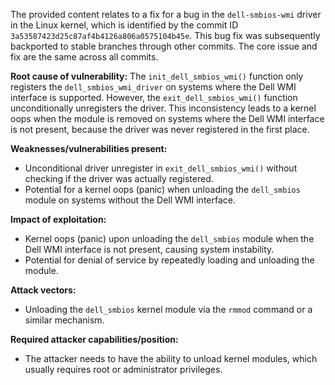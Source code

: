 The provided content relates to a fix for a bug in the `dell-smbios-wmi` driver in the Linux kernel, which is identified by the commit ID `3a53587423d25c87af4b4126a806a0575104b45e`. This bug fix was subsequently backported to stable branches through other commits. The core issue and fix are the same across all commits.

**Root cause of vulnerability:**
The `init_dell_smbios_wmi()` function only registers the `dell_smbios_wmi_driver` on systems where the Dell WMI interface is supported. However, the `exit_dell_smbios_wmi()` function unconditionally unregisters the driver. This inconsistency leads to a kernel oops when the module is removed on systems where the Dell WMI interface is not present, because the driver was never registered in the first place.

**Weaknesses/vulnerabilities present:**
- Unconditional driver unregister in `exit_dell_smbios_wmi()` without checking if the driver was actually registered.
- Potential for a kernel oops (panic) when unloading the `dell_smbios` module on systems without the Dell WMI interface.

**Impact of exploitation:**
- Kernel oops (panic) upon unloading the `dell_smbios` module when the Dell WMI interface is not present, causing system instability.
- Potential for denial of service by repeatedly loading and unloading the module.

**Attack vectors:**
- Unloading the `dell_smbios` kernel module via the `rmmod` command or a similar mechanism.

**Required attacker capabilities/position:**
- The attacker needs to have the ability to unload kernel modules, which usually requires root or administrator privileges.